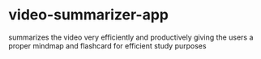 # video-summarizer-app
summarizes the video very efficiently and productively giving the users a proper mindmap and flashcard for efficient study purposes 
